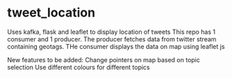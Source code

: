 # tweet_location
Uses kafka, flask and leaflet to display location of tweets
This repo has 1 consumer and 1 producer. The producer fetches data from twitter stream containing geotags.
THe consumer displays the data on map using leaflet js

New features to be added:
Change pointers on map based on topic selection
Use different colours for different topics